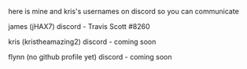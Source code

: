 here is mine and kris's usernames on discord so you can communicate

james (jHAX7) discord - Travis Scott #8260

kris (kristheamazing2) discord - coming soon

flynn (no github profile yet) discord - coming soon
